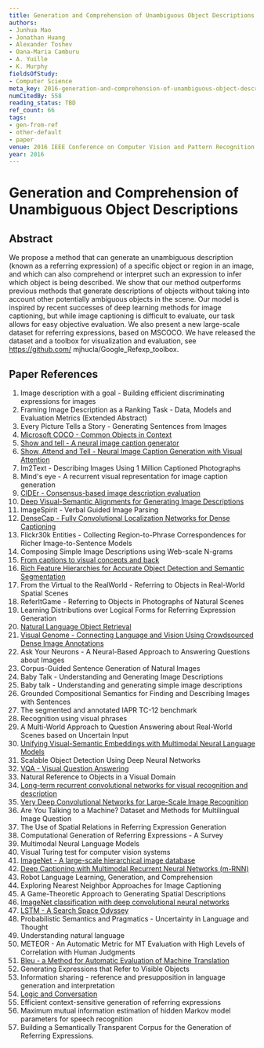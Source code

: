 ```yaml
---
title: Generation and Comprehension of Unambiguous Object Descriptions
authors:
- Junhua Mao
- Jonathan Huang
- Alexander Toshev
- Oana-Maria Camburu
- A. Yuille
- K. Murphy
fieldsOfStudy:
- Computer Science
meta_key: 2016-generation-and-comprehension-of-unambiguous-object-descriptions
numCitedBy: 558
reading_status: TBD
ref_count: 66
tags:
- gen-from-ref
- other-default
- paper
venue: 2016 IEEE Conference on Computer Vision and Pattern Recognition (CVPR)
year: 2016
---
```


# Generation and Comprehension of Unambiguous Object Descriptions

## Abstract

We propose a method that can generate an unambiguous description (known as a referring expression) of a specific object or region in an image, and which can also comprehend or interpret such an expression to infer which object is being described. We show that our method outperforms previous methods that generate descriptions of objects without taking into account other potentially ambiguous objects in the scene. Our model is inspired by recent successes of deep learning methods for image captioning, but while image captioning is difficult to evaluate, our task allows for easy objective evaluation. We also present a new large-scale dataset for referring expressions, based on MSCOCO. We have released the dataset and a toolbox for visualization and evaluation, see https://github.com/ mjhucla/Google_Refexp_toolbox.

## Paper References

1. Image description with a goal - Building efficient discriminating expressions for images
2. Framing Image Description as a Ranking Task - Data, Models and Evaluation Metrics (Extended Abstract)
3. Every Picture Tells a Story - Generating Sentences from Images
4. [Microsoft COCO - Common Objects in Context](2014-microsoft-coco-common-objects-in-context)
5. [Show and tell - A neural image caption generator](2015-show-and-tell-a-neural-image-caption-generator)
6. [Show, Attend and Tell - Neural Image Caption Generation with Visual Attention](2015-show-attend-and-tell-neural-image-caption-generation-with-visual-attention)
7. Im2Text - Describing Images Using 1 Million Captioned Photographs
8. Mind's eye - A recurrent visual representation for image caption generation
9. [CIDEr - Consensus-based image description evaluation](2015-cider-consensus-based-image-description-evaluation)
10. [Deep Visual-Semantic Alignments for Generating Image Descriptions](2017-deep-visual-semantic-alignments-for-generating-image-descriptions)
11. ImageSpirit - Verbal Guided Image Parsing
12. [DenseCap - Fully Convolutional Localization Networks for Dense Captioning](2016-densecap-fully-convolutional-localization-networks-for-dense-captioning)
13. Flickr30k Entities - Collecting Region-to-Phrase Correspondences for Richer Image-to-Sentence Models
14. Composing Simple Image Descriptions using Web-scale N-grams
15. [From captions to visual concepts and back](2015-from-captions-to-visual-concepts-and-back)
16. [Rich Feature Hierarchies for Accurate Object Detection and Semantic Segmentation](2014-rich-feature-hierarchies-for-accurate-object-detection-and-semantic-segmentation)
17. From the Virtual to the RealWorld - Referring to Objects in Real-World Spatial Scenes
18. ReferItGame - Referring to Objects in Photographs of Natural Scenes
19. Learning Distributions over Logical Forms for Referring Expression Generation
20. [Natural Language Object Retrieval](2016-natural-language-object-retrieval)
21. [Visual Genome - Connecting Language and Vision Using Crowdsourced Dense Image Annotations](2016-visual-genome-connecting-language-and-vision-using-crowdsourced-dense-image-annotations)
22. Ask Your Neurons - A Neural-Based Approach to Answering Questions about Images
23. Corpus-Guided Sentence Generation of Natural Images
24. Baby Talk - Understanding and Generating Image Descriptions
25. Baby talk - Understanding and generating simple image descriptions
26. Grounded Compositional Semantics for Finding and Describing Images with Sentences
27. The segmented and annotated IAPR TC-12 benchmark
28. Recognition using visual phrases
29. A Multi-World Approach to Question Answering about Real-World Scenes based on Uncertain Input
30. [Unifying Visual-Semantic Embeddings with Multimodal Neural Language Models](2014-unifying-visual-semantic-embeddings-with-multimodal-neural-language-models)
31. Scalable Object Detection Using Deep Neural Networks
32. [VQA - Visual Question Answering](2015-vqa-visual-question-answering)
33. Natural Reference to Objects in a Visual Domain
34. [Long-term recurrent convolutional networks for visual recognition and description](2015-long-term-recurrent-convolutional-networks-for-visual-recognition-and-description)
35. [Very Deep Convolutional Networks for Large-Scale Image Recognition](2014-vggnet.md)
36. Are You Talking to a Machine? Dataset and Methods for Multilingual Image Question
37. The Use of Spatial Relations in Referring Expression Generation
38. Computational Generation of Referring Expressions - A Survey
39. Multimodal Neural Language Models
40. Visual Turing test for computer vision systems
41. [ImageNet - A large-scale hierarchical image database](2009-imagenet-a-large-scale-hierarchical-image-database)
42. [Deep Captioning with Multimodal Recurrent Neural Networks (m-RNN)](2015-deep-captioning-with-multimodal-recurrent-neural-networks-m-rnn)
43. Robot Language Learning, Generation, and Comprehension
44. Exploring Nearest Neighbor Approaches for Image Captioning
45. A Game-Theoretic Approach to Generating Spatial Descriptions
46. [ImageNet classification with deep convolutional neural networks](2012-alexnet.md)
47. [LSTM - A Search Space Odyssey](2017-lstm-a-search-space-odyssey)
48. Probabilistic Semantics and Pragmatics - Uncertainty in Language and Thought
49. Understanding natural language
50. METEOR - An Automatic Metric for MT Evaluation with High Levels of Correlation with Human Judgments
51. [Bleu - a Method for Automatic Evaluation of Machine Translation](2002-bleu-a-method-for-automatic-evaluation-of-machine-translation)
52. Generating Expressions that Refer to Visible Objects
53. Information sharing - reference and presupposition in language generation and interpretation
54. [Logic and Conversation](2005-logic-and-conversation)
55. Efficient context-sensitive generation of referring expressions
56. Maximum mutual information estimation of hidden Markov model parameters for speech recognition
57. Building a Semantically Transparent Corpus for the Generation of Referring Expressions.
